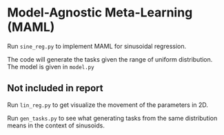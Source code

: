 # Model-Agnostic Meta-Learning (MAML)

Run ```sine_reg.py``` to implement MAML for sinusoidal regression.

The code will generate the tasks given the range of uniform distribution.
The model is given in ```model.py```

## Not included in report

Run ```lin_reg.py``` to get visualize the movement of the parameters in 2D.

Run ```gen_tasks.py``` to see what generating tasks from the same distribution
means in the context of sinusoids.
